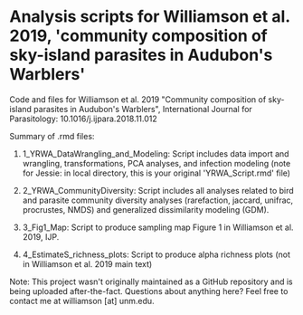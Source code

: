 # Analysis scripts for Williamson et al. 2019, 'community composition of sky-island parasites in Audubon's Warblers'

Code and files for Williamson et al. 2019 "Community composition of sky-island parasites in Audubon's Warblers", International Journal for Parasitology: 10.1016/j.ijpara.2018.11.012

Summary of .rmd files: 

1) 1_YRWA_DataWrangling_and_Modeling: Script includes data import and wrangling, transformations, PCA analyses, and infection modeling (note for Jessie: in local directory, this is your original 'YRWA_Script.rmd' file)

2) 2_YRWA_CommunityDiversity: Script includes all analyses related to bird and parasite community diversity analyses (rarefaction, jaccard, unifrac, procrustes, NMDS) and generalized dissimilarity modeling (GDM). 

3) 3_Fig1_Map: Script to produce sampling map Figure 1 in Williamson et al. 2019, IJP. 

4) 4_EstimateS_richness_plots: Script to produce alpha richness plots (not in Williamson et al. 2019 main text)

Note: This project wasn't originally maintained as a GitHub repository and is being uploaded after-the-fact. Questions about anything here? Feel free to contact me at williamson [at] unm.edu. 